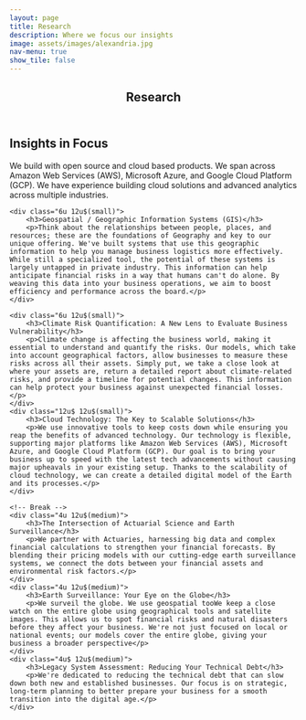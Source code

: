 ```yaml
---
layout: page
title: Research
description: Where we focus our insights
image: assets/images/alexandria.jpg
nav-menu: true
show_tile: false
---
```


<!-- Main -->
<div id="main" class="alt">

<!-- One -->
<section id="one">
	<div class="inner">
		<header class="major">
			<h1>Research</h1>
		</header>

<!-- Content -->
<h2 id="content">Insights in Focus</h2>
<p>We build with open source and cloud based products.  We span across Amazon Web Services (AWS), Microsoft Azure, and Google Cloud Platform (GCP).  We have experience building cloud solutions and advanced analytics across multiple industries.</p>
<div class="row">

	<div class="6u 12u$(small)">
		<h3>Geospatial / Geographic Information Systems (GIS)</h3>
		<p>Think about the relationships between people, places, and resources; these are the foundations of Geography and key to our unique offering. We've built systems that use this geographic information to help you manage business logistics more effectively. While still a specialized tool, the potential of these systems is largely untapped in private industry. This information can help anticipate financial risks in a way that humans can't do alone. By weaving this data into your business operations, we aim to boost efficiency and performance across the board.</p>
	</div>

	<div class="6u 12u$(small)">
		<h3>Climate Risk Quantification: A New Lens to Evaluate Business Vulnerability</h3>
		<p>Climate change is affecting the business world, making it essential to understand and quantify the risks. Our models, which take into account geographical factors, allow businesses to measure these risks across all their assets. Simply put, we take a close look at where your assets are, return a detailed report about climate-related risks, and provide a timeline for potential changes. This information can help protect your business against unexpected financial losses.</p>
	</div>
	<div class="12u$ 12u$(small)">
		<h3>Cloud Technology: The Key to Scalable Solutions</h3>
		<p>We use innovative tools to keep costs down while ensuring you reap the benefits of advanced technology. Our technology is flexible, supporting major platforms like Amazon Web Services (AWS), Microsoft Azure, and Google Cloud Platform (GCP). Our goal is to bring your business up to speed with the latest tech advancements without causing major upheavals in your existing setup. Thanks to the scalability of cloud technology, we can create a detailed digital model of the Earth and its processes.</p>
	</div>

	<!-- Break -->
	<div class="4u 12u$(medium)">
		<h3>The Intersection of Actuarial Science and Earth Surveillance</h3>
		<p>We partner with Actuaries, harnessing big data and complex financial calculations to strengthen your financial forecasts. By blending their pricing models with our cutting-edge earth surveillance systems, we connect the dots between your financial assets and environmental risk factors.</p>
	</div>
	<div class="4u 12u$(medium)">
		<h3>Earth Surveillance: Your Eye on the Globe</h3>
		<p>We surveil the globe. We use geospatial tooWe keep a close watch on the entire globe using geographical tools and satellite images. This allows us to spot financial risks and natural disasters before they affect your business. We're not just focused on local or national events; our models cover the entire globe, giving your business a broader perspective</p>
	</div>
	<div class="4u$ 12u$(medium)">
		<h3>Legacy System Assessment: Reducing Your Technical Debt</h3>
		<p>We're dedicated to reducing the technical debt that can slow down both new and established businesses. Our focus is on strategic, long-term planning to better prepare your business for a smooth transition into the digital age.</p>
	</div>
</div>
